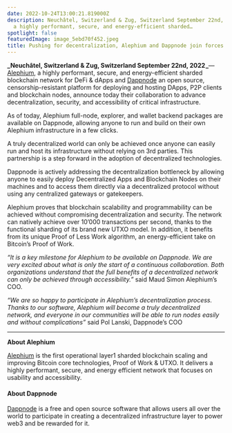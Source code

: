 ```yaml
---
date: 2022-10-24T13:00:21.819000Z
description: Neuchâtel, Switzerland & Zug, Switzerland September 22nd, 2022 — Alephium,
  a highly performant, secure, and energy-efficient sharded…
spotlight: false
featuredImage: image_5ebd70f452.jpeg
title: Pushing for decentralization, Alephium and Dappnode join forces …
---
```


**_Neuchâtel, Switzerland & Zug, Switzerland September 22nd, 2022 _**— [Alephium](/), a highly performant, secure, and energy-efficient sharded blockchain network for DeFi & dApps and [Dappnode](https://dappnode.io/) an open source, censorship-resistant platform for deploying and hosting DApps, P2P clients and blockchain nodes, announce today their collaboration to advance decentralization, security, and accessibility of critical infrastructure.

As of today, Alephium full-node, explorer, and wallet backend packages are available on Dappnode, allowing anyone to run and build on their own Alephium infrastructure in a few clicks.

A truly decentralized world can only be achieved once anyone can easily run and host its infrastructure without relying on 3rd parties. This partnership is a step forward in the adoption of decentralized technologies.

Dappnode is actively addressing the decentralization bottleneck by allowing anyone to easily deploy Decentralized Apps and Blockchain Nodes on their machines and to access them directly via a decentralized protocol without using any centralized gateways or gatekeepers.

Alephium proves that blockchain scalability and programmability can be achieved without compromising decentralization and security. The network can natively achieve over 10’000 transactions per second, thanks to the functional sharding of its brand new UTXO model. In addition, it benefits from its unique Proof of Less Work algorithm, an energy-efficient take on Bitcoin’s Proof of Work.

_“It is a key milestone for Alephium to be available on Dappnode. We are very excited about what is only the start of a continuous collaboration. Both organizations understand that the full benefits of a decentralized network can only be achieved through accessibility.”_ said Maud Simon Alephium’s COO.

_“We are so happy to participate in Alephium’s decentralization process. Thanks to our software, Alephium will become a truly decentralized network, and everyone in our communities will be able to run nodes easily and without complications”_ said Pol Lanski, Dappnode’s COO

---

**About Alephium**

[Alephium](/) is the first operational layer1 sharded blockchain scaling and improving Bitcoin core technologies, Proof of Work & UTXO. It delivers a highly performant, secure, and energy efficient network that focuses on usability and accessibility.

#### **About Dappnode**

[Dappnode](https://dappnode.io) is a free and open source software that allows users all over the world to participate in creating a decentralized infrastructure layer to power web3 and be rewarded for it.
